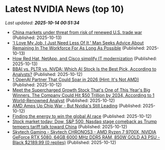 # Latest NVIDIA News (top 10)
_Last updated: **2025-10-14 00:51:34**_

- [China markets under threat from risk of renewed U.S. trade war](https://www.japantimes.co.jp/business/2025/10/13/markets/china-markets-us-trade-war/) (Published: 2025-10-13)
- ['I Love My Job, I Just Need Less Of It,' Man Seeks Advice About Remaining In The Workforce For As Long As Possible](https://finance.yahoo.com/news/love-job-just-less-man-000204868.html) (Published: 2025-10-13)
- [How Red Hat, NetApp, and Cisco simplify IT modernization](https://www.redhat.com/en/blog/how-red-hat-netapp-and-cisco-simplify-it-modernization) (Published: 2025-10-13)
- [BBAI vs. PLTR vs. NVDA: Which AI Stock Is the Best Pick, According to Analysts?](https://biztoc.com/x/a133d59c7da7c60b) (Published: 2025-10-12)
- [1 OpenAI Partner That Could Soar in 2026 (Hint: It's Not AMD)](https://biztoc.com/x/2813999e7bb32e35) (Published: 2025-10-12)
- [Meet the Supercharged Growth Stock That's One of This Year's Big Winners. The Company Could Hit $50 Trillion by 2034, According to 1 World-Renowned Analyst](https://biztoc.com/x/30956c0952269f3b) (Published: 2025-10-12)
- [AMD Amps Up Chip War - But Nvidia's Still Leading](https://slashdot.org/story/25/10/12/2340230/amd-amps-up-chip-war---but-nvidias-still-leading) (Published: 2025-10-12)
- [Finding the energy to win the global AI race](https://www.wnd.com/2025/10/finding-energy-win-global-ai-race/) (Published: 2025-10-12)
- [Stock market today: Dow, S&P 500, Nasdaq stage comeback as Trump tempers tariff talk toward China](https://finance.yahoo.com/news/live/stock-market-today-dow-sp-500-nasdaq-stage-comeback-as-trump-tempers-tariff-talk-toward-china-231010620.html) (Published: 2025-10-12)
- [Skytech Gaming - Skytech CHRONOS3 - AMD Ryzen 7 9700X, NVIDIA GeForce RTX 5080, 64GB 6000 MHz DDR5 RAM, 850W GOLD A3 PSU - Black $2189.99 (0 replies)](https://slickdeals.net/f/18694459-skytech-gaming-skytech-chronos3-amd-ryzen-7-9700x-nvidia-geforce-rtx-5080-64gb-6000-mhz-ddr5-ram-850w-gold-a3-psu-black-2189-99) (Published: 2025-10-12)
